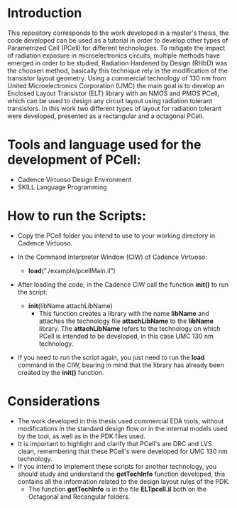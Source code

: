 # Introduction

This repository corresponds to the work developed in a master's thesis, the code developed can be used as a tutorial in order to develop other types of Parametrized Cell (PCell) for different technologies.
To mitigate the impact of radiation exposure in microelectronics circuits, multiple methods have emerged in order to be studied, Radiation Hardened by Design (RHbD) was the choosen method, basically this technique rely in the modification of the transistor layout geometry.
Using a commercial technology of 130 nm from United Microelectronics Corporation (UMC) the main goal is to develop an Enclosed Layout Transistor (ELT) library with an NMOS and PMOS PCell, which can be used to design any circuit layout using radiation tolerant transistors. In this work two different types of layout for radiation tolerant were developed, presented as a rectangular and a octagonal PCell.

# Tools and language used for the development of PCell:

* Cadence Virtuoso Design Environment
* SKILL Language Programming

# How to run the Scripts:

* Copy the PCell folder you intend to use to your working directory in Cadence Virtuoso.
* In the Command Interpreter Window (CIW) of Cadence Virtuoso:  
  * **load**("./example/pcellMain.il")
 
* After loading the code, in the Cadence CIW call the function **init()** to run the script: 
  * **init**(libName attachLibName)
    * This function creates a library with the name **libName** and attaches the technology file **attachLibName** to the **libName** library. The **attachLibName** refers to the technology on which PCell is intended to be developed, in this case UMC 130 nm technology. 

* If you need to run the script again, you just need to run the **load** command in the CIW, bearing in mind that the library has already been created by the **init()** function.

# Considerations

* The work developed in this thesis used commercial EDA tools, without modifications in the standard design flow or in the internal models used by the tool, as well as in the PDK files used. 
* It is important to highlight and clarify that PCell's are DRC and LVS clean, remembering that these PCell's were developed for UMC 130 nm technology.
* If you intend to implement these scripts for another technology, you should study and understand the **getTechInfo** function developed, this contains all the information related to the design layout rules of the PDK.
  * The function **getTechInfo** is in the file **ELTpcell.il** both on the Octagonal and Recangular folders.
